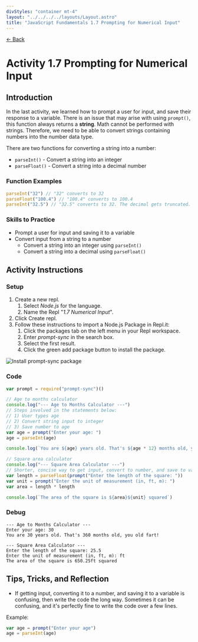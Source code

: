 ```yaml
---
divStyles: "container mt-4"
layout: "../../../../layouts/Layout.astro"
title: "JavaScript Fundamentals 1.7 Prompting for Numerical Input"
---
```


[← Back](/courses/javascript-fundamentals/)

# Activity 1.7 Prompting for Numerical Input

## Introduction

In the last activity, we learned how to prompt a user for input, and save their response to a variable. There is an issue that may arise with using `prompt()`, this function always returns a **string**. Math cannot be performed with strings. Therefore, we need to be able to convert strings containing numbers into the number data type.

There are two functions for converting a string into a number:

- `parseInt()` - Convert a string into an integer
- `parseFloat()` - Convert a string into a decimal number

### Function Examples

```js
parseInt("32") // "32" converts to 32
parseFloat("100.4") // "100.4" converts to 100.4
parseInt("32.5") // "32.5" converts to 32. The decimal gets truncated.
```

### Skills to Practice

- Prompt a user for input and saving it to a variable
- Convert input from a string to a number
  - Convert a string into an integer using `parseInt()`
  - Convert a string into a decimal using `parseFloat()`

## Activity Instructions

### Setup

1. Create a new repl.
   1. Select _Node.js_ for the language.
   2. Name the Repl "_1.7 Numerical Input_".
2. Click Create repl.
3. Follow these instructions to import a Node.js Package in Repl.it:
   1. Click the packages tab on the left menu in your Repl workspace.
   2. Enter _prompt-sync_ in the search box.
   3. Select the first result.
   4. Click the green add package button to install the package.

![Install prompt-sync package](/assets/img/javascript/js-install-npm-package-repl.gif)

### Code

```javascript
var prompt = require("prompt-sync")()

// Age to months calculator
console.log("--- Age to Months Calculator ---")
// Steps involved in the statements below:
// 1) User types age
// 2) Convert string input to integer
// 3) Save number to age
var age = prompt("Enter your age: ")
age = parseInt(age)

console.log(`You are ${age} years old. That's ${age * 12} months old, you old fart!\n`)

// Square area calculator
console.log("--- Square Area Calculator ---")
// Shorter, concise way to get input, convert to number, and save to variable
var length = parseFloat(prompt("Enter the length of the square: "))
var unit = prompt("Enter the unit of measurement (in, ft, m): ")
var area = length * length

console.log(`The area of the square is ${area}${unit} squared`)
```

### Debug

```
--- Age to Months Calculator ---
Enter your age: 30
You are 30 years old. That's 360 months old, you old fart!

--- Square Area Calculator ---
Enter the length of the square: 25.5
Enter the unit of measurement (in, ft, m): ft
The area of the square is 650.25ft squared
```

## Tips, Tricks, and Reflection

- If getting input, converting it to a number, and saving it to a variable is confusing, then write the code the long way. Sometimes it can be confusing, and it's perfectly fine to write the code over a few lines.

Example:

```js
var age = prompt("Enter your age")
age = parseInt(age)
```
